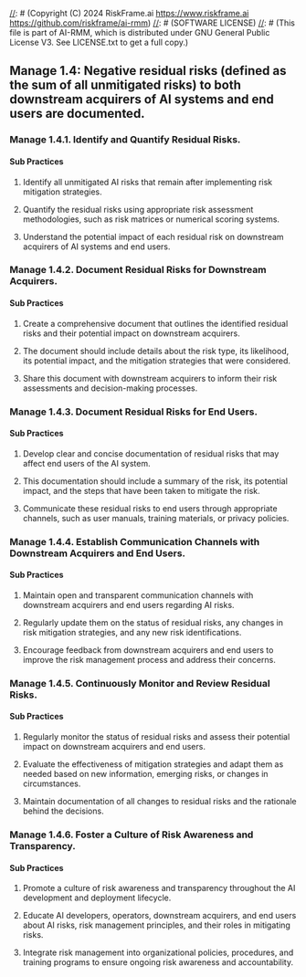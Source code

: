 [//]: # (COPYRIGHT)
[//]: # (RiskFrame.ai - AI Risk Management and Resilience Framework)
[//]: # (Copyright (C) 2024 RiskFrame.ai https://www.riskframe.ai https://github.com/riskframe/ai-rmm)
[//]: # (SOFTWARE LICENSE)
[//]: # (This file is part of AI-RMM, which is distributed under GNU General Public License V3. See LICENSE.txt to get a full copy.)
    
## Manage 1.4: Negative residual risks (defined as the sum of all unmitigated risks) to both downstream acquirers of AI systems and end users are documented.

### Manage 1.4.1. Identify and Quantify Residual Risks.

#### Sub Practices

1. Identify all unmitigated AI risks that remain after implementing risk mitigation strategies.

2. Quantify the residual risks using appropriate risk assessment methodologies, such as risk matrices or numerical scoring systems.

3. Understand the potential impact of each residual risk on downstream acquirers of AI systems and end users.

### Manage 1.4.2. Document Residual Risks for Downstream Acquirers.

#### Sub Practices

1. Create a comprehensive document that outlines the identified residual risks and their potential impact on downstream acquirers.

2. The document should include details about the risk type, its likelihood, its potential impact, and the mitigation strategies that were considered.

3. Share this document with downstream acquirers to inform their risk assessments and decision-making processes.

### Manage 1.4.3. Document Residual Risks for End Users.

#### Sub Practices

1. Develop clear and concise documentation of residual risks that may affect end users of the AI system.

2. This documentation should include a summary of the risk, its potential impact, and the steps that have been taken to mitigate the risk.

3. Communicate these residual risks to end users through appropriate channels, such as user manuals, training materials, or privacy policies.

### Manage 1.4.4. Establish Communication Channels with Downstream Acquirers and End Users.

#### Sub Practices

1. Maintain open and transparent communication channels with downstream acquirers and end users regarding AI risks.

2. Regularly update them on the status of residual risks, any changes in risk mitigation strategies, and any new risk identifications.

3. Encourage feedback from downstream acquirers and end users to improve the risk management process and address their concerns.

### Manage 1.4.5. Continuously Monitor and Review Residual Risks.

#### Sub Practices

1. Regularly monitor the status of residual risks and assess their potential impact on downstream acquirers and end users.

2. Evaluate the effectiveness of mitigation strategies and adapt them as needed based on new information, emerging risks, or changes in circumstances.

3. Maintain documentation of all changes to residual risks and the rationale behind the decisions.

### Manage 1.4.6. Foster a Culture of Risk Awareness and Transparency.

#### Sub Practices

1. Promote a culture of risk awareness and transparency throughout the AI development and deployment lifecycle.

2. Educate AI developers, operators, downstream acquirers, and end users about AI risks, risk management principles, and their roles in mitigating risks.

3. Integrate risk management into organizational policies, procedures, and training programs to ensure ongoing risk awareness and accountability.


